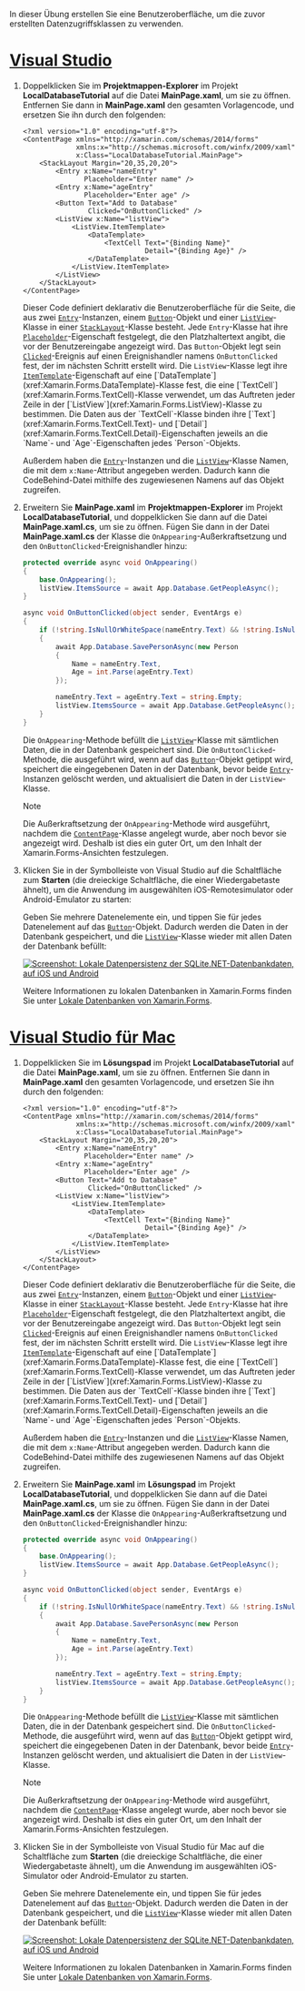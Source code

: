 In dieser Übung erstellen Sie eine Benutzeroberfläche, um die zuvor erstellten Datenzugriffsklassen zu verwenden.

# <a name="visual-studiotabvswin"></a>[Visual Studio](#tab/vswin)

1. Doppelklicken Sie im **Projektmappen-Explorer** im Projekt **LocalDatabaseTutorial** auf die Datei **MainPage.xaml**, um sie zu öffnen. Entfernen Sie dann in **MainPage.xaml** den gesamten Vorlagencode, und ersetzen Sie ihn durch den folgenden:

    ```xaml
    <?xml version="1.0" encoding="utf-8"?>
    <ContentPage xmlns="http://xamarin.com/schemas/2014/forms"
                 xmlns:x="http://schemas.microsoft.com/winfx/2009/xaml"
                 x:Class="LocalDatabaseTutorial.MainPage">
        <StackLayout Margin="20,35,20,20">
            <Entry x:Name="nameEntry"
                   Placeholder="Enter name" />
            <Entry x:Name="ageEntry"
                   Placeholder="Enter age" />
            <Button Text="Add to Database"
                    Clicked="OnButtonClicked" />
            <ListView x:Name="listView">
                <ListView.ItemTemplate>
                    <DataTemplate>
                        <TextCell Text="{Binding Name}"
                                  Detail="{Binding Age}" />
                    </DataTemplate>
                </ListView.ItemTemplate>
            </ListView>
        </StackLayout>
    </ContentPage>
    ```

    Dieser Code definiert deklarativ die Benutzeroberfläche für die Seite, die aus zwei [`Entry`](xref:Xamarin.Forms.Entry)-Instanzen, einem [`Button`](xref:Xamarin.Forms.Button)-Objekt und einer [`ListView`](xref:Xamarin.Forms.ListView)-Klasse in einer [`StackLayout`](xref:Xamarin.Forms.StackLayout)-Klasse besteht. Jede `Entry`-Klasse hat ihre [`Placeholder`](xref:Xamarin.Forms.Entry.Placeholder)-Eigenschaft festgelegt, die den Platzhaltertext angibt, die vor der Benutzereingabe angezeigt wird. Das `Button`-Objekt legt sein [`Clicked`](xref:Xamarin.Forms.Button.Clicked)-Ereignis auf einen Ereignishandler namens `OnButtonClicked` fest, der im nächsten Schritt erstellt wird. Die `ListView`-Klasse legt ihre [`ItemTemplate`](xref:Xamarin.Forms.ItemsView`1.ItemTemplate)-Eigenschaft auf eine [`DataTemplate`](xref:Xamarin.Forms.DataTemplate)-Klasse fest, die eine [`TextCell`](xref:Xamarin.Forms.TextCell)-Klasse verwendet, um das Auftreten jeder Zeile in der [`ListView`](xref:Xamarin.Forms.ListView)-Klasse zu bestimmen. Die Daten aus der `TextCell`-Klasse binden ihre [`Text`](xref:Xamarin.Forms.TextCell.Text)- und [`Detail`](xref:Xamarin.Forms.TextCell.Detail)-Eigenschaften jeweils an die `Name`- und `Age`-Eigenschaften jedes `Person`-Objekts.

    Außerdem haben die [`Entry`](xref:Xamarin.Forms.Entry)-Instanzen und die [`ListView`](xref:Xamarin.Forms.ListView)-Klasse Namen, die mit dem `x:Name`-Attribut angegeben werden. Dadurch kann die CodeBehind-Datei mithilfe des zugewiesenen Namens auf das Objekt zugreifen.

1. Erweitern Sie **MainPage.xaml** im **Projektmappen-Explorer** im Projekt **LocalDatabaseTutorial**, und doppelklicken Sie dann auf die Datei **MainPage.xaml.cs**, um sie zu öffnen. Fügen Sie dann in der Datei **MainPage.xaml.cs** der Klasse die `OnAppearing`-Außerkraftsetzung und den `OnButtonClicked`-Ereignishandler hinzu:

    ```csharp
    protected override async void OnAppearing()
    {
        base.OnAppearing();
        listView.ItemsSource = await App.Database.GetPeopleAsync();
    }

    async void OnButtonClicked(object sender, EventArgs e)
    {
        if (!string.IsNullOrWhiteSpace(nameEntry.Text) && !string.IsNullOrWhiteSpace(ageEntry.Text))
        {
            await App.Database.SavePersonAsync(new Person
            {
                Name = nameEntry.Text,
                Age = int.Parse(ageEntry.Text)
            });

            nameEntry.Text = ageEntry.Text = string.Empty;
            listView.ItemsSource = await App.Database.GetPeopleAsync();
        }
    }
    ```

    Die `OnAppearing`-Methode befüllt die [`ListView`](xref:Xamarin.Forms.ListView)-Klasse mit sämtlichen Daten, die in der Datenbank gespeichert sind. Die `OnButtonClicked`-Methode, die ausgeführt wird, wenn auf das [`Button`](xref:Xamarin.Forms.Button)-Objekt getippt wird, speichert die eingegebenen Daten in der Datenbank, bevor beide [`Entry`](xref:Xamarin.Forms.Entry)-Instanzen gelöscht werden, und aktualisiert die Daten in der `ListView`-Klasse.

    > [!NOTE]
    > Die Außerkraftsetzung der `OnAppearing`-Methode wird ausgeführt, nachdem die [`ContentPage`](xref:Xamarin.Forms.ContentPage)-Klasse angelegt wurde, aber noch bevor sie angezeigt wird. Deshalb ist dies ein guter Ort, um den Inhalt der Xamarin.Forms-Ansichten festzulegen.

1. Klicken Sie in der Symbolleiste von Visual Studio auf die Schaltfläche zum **Starten** (die dreieckige Schaltfläche, die einer Wiedergabetaste ähnelt), um die Anwendung im ausgewählten iOS-Remotesimulator oder Android-Emulator zu starten:

    Geben Sie mehrere Datenelemente ein, und tippen Sie für jedes Datenelement auf das [`Button`](xref:Xamarin.Forms.Button)-Objekt. Dadurch werden die Daten in der Datenbank gespeichert, und die [`ListView`](xref:Xamarin.Forms.ListView)-Klasse wieder mit allen Daten der Datenbank befüllt:

    [![Screenshot: Lokale Datenpersistenz der SQLite.NET-Datenbankdaten, auf iOS und Android](../images/consume-data-access-classes.png "Lokale Datenbankdatenpersistenz")](../images/consume-data-access-classes-large.png#lightbox "Lokale Datenbankdatenpersistenz")

    Weitere Informationen zu lokalen Datenbanken in Xamarin.Forms finden Sie unter [Lokale Datenbanken von Xamarin.Forms](~/xamarin-forms/app-fundamentals/databases.md).

# <a name="visual-studio-for-mactabvsmac"></a>[Visual Studio für Mac](#tab/vsmac)

1. Doppelklicken Sie im **Lösungspad** im Projekt **LocalDatabaseTutorial** auf die Datei **MainPage.xaml**, um sie zu öffnen. Entfernen Sie dann in **MainPage.xaml** den gesamten Vorlagencode, und ersetzen Sie ihn durch den folgenden:

    ```xaml
    <?xml version="1.0" encoding="utf-8"?>
    <ContentPage xmlns="http://xamarin.com/schemas/2014/forms"
                 xmlns:x="http://schemas.microsoft.com/winfx/2009/xaml"
                 x:Class="LocalDatabaseTutorial.MainPage">
        <StackLayout Margin="20,35,20,20">
            <Entry x:Name="nameEntry"
                   Placeholder="Enter name" />
            <Entry x:Name="ageEntry"
                   Placeholder="Enter age" />
            <Button Text="Add to Database"
                    Clicked="OnButtonClicked" />
            <ListView x:Name="listView">
                <ListView.ItemTemplate>
                    <DataTemplate>
                        <TextCell Text="{Binding Name}"
                                  Detail="{Binding Age}" />
                    </DataTemplate>
                </ListView.ItemTemplate>
            </ListView>
        </StackLayout>
    </ContentPage>
    ```

    Dieser Code definiert deklarativ die Benutzeroberfläche für die Seite, die aus zwei [`Entry`](xref:Xamarin.Forms.Entry)-Instanzen, einem [`Button`](xref:Xamarin.Forms.Button)-Objekt und einer [`ListView`](xref:Xamarin.Forms.ListView)-Klasse in einer [`StackLayout`](xref:Xamarin.Forms.StackLayout)-Klasse besteht. Jede `Entry`-Klasse hat ihre [`Placeholder`](xref:Xamarin.Forms.Entry.Placeholder)-Eigenschaft festgelegt, die den Platzhaltertext angibt, die vor der Benutzereingabe angezeigt wird. Das `Button`-Objekt legt sein [`Clicked`](xref:Xamarin.Forms.Button.Clicked)-Ereignis auf einen Ereignishandler namens `OnButtonClicked` fest, der im nächsten Schritt erstellt wird. Die `ListView`-Klasse legt ihre [`ItemTemplate`](xref:Xamarin.Forms.ItemsView`1.ItemTemplate)-Eigenschaft auf eine [`DataTemplate`](xref:Xamarin.Forms.DataTemplate)-Klasse fest, die eine [`TextCell`](xref:Xamarin.Forms.TextCell)-Klasse verwendet, um das Auftreten jeder Zeile in der [`ListView`](xref:Xamarin.Forms.ListView)-Klasse zu bestimmen. Die Daten aus der `TextCell`-Klasse binden ihre [`Text`](xref:Xamarin.Forms.TextCell.Text)- und [`Detail`](xref:Xamarin.Forms.TextCell.Detail)-Eigenschaften jeweils an die `Name`- und `Age`-Eigenschaften jedes `Person`-Objekts.

    Außerdem haben die [`Entry`](xref:Xamarin.Forms.Entry)-Instanzen und die [`ListView`](xref:Xamarin.Forms.ListView)-Klasse Namen, die mit dem `x:Name`-Attribut angegeben werden. Dadurch kann die CodeBehind-Datei mithilfe des zugewiesenen Namens auf das Objekt zugreifen.

1. Erweitern Sie **MainPage.xaml** im **Lösungspad** im Projekt **LocalDatabaseTutorial**, und doppelklicken Sie dann auf die Datei **MainPage.xaml.cs**, um sie zu öffnen. Fügen Sie dann in der Datei **MainPage.xaml.cs** der Klasse die `OnAppearing`-Außerkraftsetzung und den `OnButtonClicked`-Ereignishandler hinzu:

    ```csharp
    protected override async void OnAppearing()
    {
        base.OnAppearing();
        listView.ItemsSource = await App.Database.GetPeopleAsync();
    }

    async void OnButtonClicked(object sender, EventArgs e)
    {
        if (!string.IsNullOrWhiteSpace(nameEntry.Text) && !string.IsNullOrWhiteSpace(ageEntry.Text))
        {
            await App.Database.SavePersonAsync(new Person
            {
                Name = nameEntry.Text,
                Age = int.Parse(ageEntry.Text)
            });

            nameEntry.Text = ageEntry.Text = string.Empty;
            listView.ItemsSource = await App.Database.GetPeopleAsync();
        }
    }
    ```

    Die `OnAppearing`-Methode befüllt die [`ListView`](xref:Xamarin.Forms.ListView)-Klasse mit sämtlichen Daten, die in der Datenbank gespeichert sind. Die `OnButtonClicked`-Methode, die ausgeführt wird, wenn auf das [`Button`](xref:Xamarin.Forms.Button)-Objekt getippt wird, speichert die eingegebenen Daten in der Datenbank, bevor beide [`Entry`](xref:Xamarin.Forms.Entry)-Instanzen gelöscht werden, und aktualisiert die Daten in der `ListView`-Klasse.

    > [!NOTE]
    > Die Außerkraftsetzung der `OnAppearing`-Methode wird ausgeführt, nachdem die [`ContentPage`](xref:Xamarin.Forms.ContentPage)-Klasse angelegt wurde, aber noch bevor sie angezeigt wird. Deshalb ist dies ein guter Ort, um den Inhalt der Xamarin.Forms-Ansichten festzulegen.

1. Klicken Sie in der Symbolleiste von Visual Studio für Mac auf die Schaltfläche zum **Starten** (die dreieckige Schaltfläche, die einer Wiedergabetaste ähnelt), um die Anwendung im ausgewählten iOS-Simulator oder Android-Emulator zu starten.

    Geben Sie mehrere Datenelemente ein, und tippen Sie für jedes Datenelement auf das [`Button`](xref:Xamarin.Forms.Button)-Objekt. Dadurch werden die Daten in der Datenbank gespeichert, und die [`ListView`](xref:Xamarin.Forms.ListView)-Klasse wieder mit allen Daten der Datenbank befüllt:

    [![Screenshot: Lokale Datenpersistenz der SQLite.NET-Datenbankdaten, auf iOS und Android](../images/consume-data-access-classes.png "Lokale Datenbankdatenpersistenz")](../images/consume-data-access-classes-large.png#lightbox "Lokale Datenbankdatenpersistenz")

    Weitere Informationen zu lokalen Datenbanken in Xamarin.Forms finden Sie unter [Lokale Datenbanken von Xamarin.Forms](~/xamarin-forms/app-fundamentals/databases.md).
